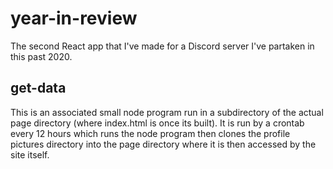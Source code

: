 # year-in-review
The second React app that I've made for a Discord server I've partaken in this past 2020.
## get-data
This is an associated small node program run in a subdirectory of the actual page directory (where index.html is once its built). It is run by a crontab every 12 hours which runs the node program then clones the profile pictures directory into the page directory where it is then accessed by the site itself.
